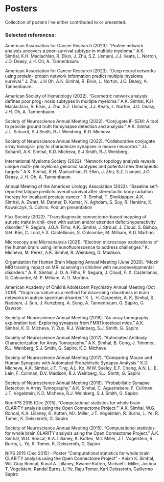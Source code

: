 # Posters
Collection of posters I've either contributed to or presented.

### Selected references: 

American Association for Cancer Research (2023). “Protein network analysis uncovers a poor-survival subtype in multiple myeloma.” A.K. Simhal, K.H. Maclachlan, R. Elkin, J. Zhu, S.Z. Usmani, J.J. Keats, L. Norton, J.O. Deasy, J.H. Oh, A. Tannenbaum.

American Association for Cancer Research (2023). “Deep neural networks using protein- protein network information predict multiple myeloma survival.” J. Zhu, J.H Oh, A.K. Simhal, R. Elkin, L. Norton, J.O. Deasy, A. Tannenbaum.

American Society of Hematology (2022). “Geometric network analysis defines poor prog- nosis subtypes in multiple myeloma.” A.K. Simhal, K.H. Maclachlan, R. Elkin, J. Zhu, S.Z. Usmani, J.J. Keats, L. Norton, J.O. Deasy, J.H. Oh, A. Tannenbaum.

Society of Neuroscience Annual Meeting (2022). “Conjugate IF-SEM: A tool to provide ground truth for synapse detection and analysis.” A.K. Simhal, J.L. Schardt, S.J Smith, R.J. Weinberg, K.D. Micheva.

Society of Neuroscience Annual Meeting (2022). “Collaborative conjugate array tomogra- phy to characterize synapses in mouse neocortex.” J.L. Schardt, A.K. Simhal, K.D. Micheva, S.J Smith, R.J. Weinberg.

International Myeloma Society (2022). “Network topology analysis reveals unique multi- ple myeloma genomic subtypes and potential new therapeutic targets.” A.K. Simhal, K.H. Maclachlan, R. Elkin, J. Zhu, S.Z. Usmani, J.O. Deasy, J. H. Oh, A. Tannenbaum.

Annual Meeting of the American Urology Association (2022). “Baseline self-reported fatigue predicts overall survival after stereotactic body radiation therapy for localized prostate cancer.” R. Simhal, T. Sholklapper, A.K. Simhal, A. Zwart, M. Danner, D. Kumar, N. Aghdam, S. Suy, R. Hankins, K. Kowalczyk, S. Collins. Podium presentation

Flux Society (2022). “Transdiagnostic connectome-based mapping of autistic traits in chil- dren with autism and/or attention deficit/hyperactivity disorder.” P. Segura, J.O.A. Filho, A.K. Simhal, J. Stroud, J. Cloud, S. Bishop, S.H. Kim, C. Lord, F.X. Castellanos, S. Colcombe, M. Milham, A.D. Martino.

Microscopy and Microanalysis (2021). “Electron microscopy explorations of the human brain: using immunofluorescence to address challenges.” K. Micheva, M. Perez, A.K. Simhal, R. Weinberg, D. Madison.

Organization for Human Brain Mapping Annual Meeting (June 2020). “Mock MRI training impact on MRI scanning in children with neurodevelopmental disorders.” A. K. Simhal, J. O. A. Filho, P. Segura, J. Cloud, F. X. Castellanos, S. Colcombe, M. P. Milham, A. D. Martino.

American Academy of Child & Adolescent Psychiatry Annual Meeting (Oct 2019). “Graph curvature as a method for discerning robustness in brain networks in autism spectrum disorder.” K. L. H. Carpenter, A. K. Simhal, S. Nadeem, J. Sun, J. Kurtzberg, A. Song, A. Tannenbaum, G. Sapiro, G. Dawson

Society of Neuroscience Annual Meeting (2018). “An array tomography exploration tool: Exploring synapses from FMR1 knockout mice.” A.K. Simhal, K. D. Micheva, Y. Zuo, R.J. Weinberg, S.J. Smith, G. Sapiro

Society of Neuroscience Annual Meeting (2017). “Automated Antibody Characterization for Array Tomography.” A.K. Simhal, B. Gong, J. Trimmer, R.J. Weinberg, S.J. Smith, G. Sapiro, K.D. Micheva

Society of Neuroscience Annual Meeting (2017). “Comparing Mouse and Human Synapses with Automated Probabilistic Synapse Analysis.” K.D. Micheva, A.K. Simhal, J.T. Ting, A.L. Ko, W.W. Seeley, E.F. Chang, A.N. Li, E. Lein, F. Collman, D.V. Madison, R.J. Weinberg, S.J. Smith, G. Sapiro

Society of Neuroscience Annual Meeting (2016). “Probabilistic Synapse Detection in Array Tomography.” A.K. Simhal, C. Aguerrebere, F. Collman, J.T. Vogelstein, K.D. Micheva, R.J. Weinberg, S.J. Smith, G. Sapiro

NeurIPS 2015 (Dec 2015). “Computational statistics for whole brain CLARITY analysis using the Open Connectome Project.”’ A.K. Simhal, W.G. Roncal, K.A. Lillaney, K. Kutten, M.I. Miller, J.T. Vogelstein, R. Burns, L. Ye, R. Tomer, K. Deisseroth, G. Sapiro

Society of Neuroscience Annual Meeting (2015). “Computational statistics for whole brain CLARITY analysis using the Open Connectome Project.” A.K. Simhal, W.G. Roncal, K.A. Lillaney, K. Kutten, M.I. Miller, J.T. Vogelstein, R. Burns, L. Ye, R. Tomer, K. Deisseroth, G. Sapiro

NIPS 2015 (Dec 2015) - Poster “Computational statistics for whole brain CLARITY analysis using the Open Connectome Project” - Anish K. Simhal, Will Gray Roncal, Kunal A. Lillaney, Kwame Kutten, Michael I. Miller, Joshua T. Vogelstein, Randal Burns, Li Ye, Raju Tomer, Karl Deisseroth, Guillermo Sapiro
